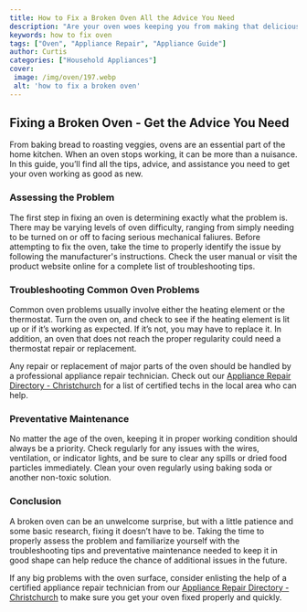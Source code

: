 ```yaml
---
title: How to Fix a Broken Oven All the Advice You Need
description: "Are your oven woes keeping you from making that delicious meal youve been looking forward to cooking Read on to discover the steps to take to make sure the problem gets fixed and you can get back to cooking in no time"
keywords: how to fix oven
tags: ["Oven", "Appliance Repair", "Appliance Guide"]
author: Curtis
categories: ["Household Appliances"]
cover: 
 image: /img/oven/197.webp
 alt: 'how to fix a broken oven'
---
```

## Fixing a Broken Oven - Get the Advice You Need
From baking bread to roasting veggies, ovens are an essential part of the home kitchen. When an oven stops working, it can be more than a nuisance. In this guide, you’ll find all the tips, advice, and assistance you need to get your oven working as good as new.

### Assessing the Problem
The first step in fixing an oven is determining exactly what the problem is. There may be varying levels of oven difficulty, ranging from simply needing to be turned on or off to facing serious mechanical faliures. Before attempting to fix the oven, take the time to properly identify the issue by following the manufacturer's instructions. Check the user manual or visit the product website online for a complete list of troubleshooting tips.

### Troubleshooting Common Oven Problems
Common oven problems usually involve either the heating element or the thermostat. Turn the oven on, and check to see if the heating element is lit up or if it’s working as expected. If it’s not, you may have to replace it. In addition, an oven that does not reach the proper regularity could need a thermostat repair or replacement. 

Any repair or replacement of major parts of the oven should be handled by a professional appliance repair technician. Check out our [Appliance Repair Directory - Christchurch](./pages/appliance-repair-technicians/new-zealand/christchurch) for a list of certified techs in the local area who can help.

### Preventative Maintenance 
No matter the age of the oven, keeping it in proper working condition should always be a priority. Check regularly for any issues with the wires, ventilation, or indicator lights, and be sure to clear any spills or dried food particles immediately. Clean your oven regularly using baking soda or another non-toxic solution.

### Conclusion
A broken oven can be an unwelcome surprise, but with a little patience and some basic research, fixing it doesn’t have to be. Taking the time to properly assess the problem and familiarize yourself with the troubleshooting tips and preventative maintenance needed to keep it in good shape can help reduce the chance of additional issues in the future. 

If any big problems with the oven surface, consider enlisting the help of a certified appliance repair technician from our [Appliance Repair Directory - Christchurch](./pages/appliance-repair-technicians/new-zealand/christchurch) to make sure you get your oven fixed properly and quickly.
